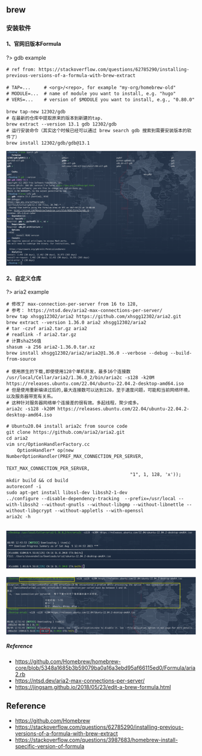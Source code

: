 ## brew

### 安装软件

<!-- tabs:start -->
#### **1、官网旧版本Formula**
?> gdb example
```shell
# ref from: https://stackoverflow.com/questions/62785290/installing-previous-versions-of-a-formula-with-brew-extract

# TAP=...     # <org>/<repo>, for example "my-org/homebrew-old"
# MODULE=...  # name of module you want to install, e.g. "hugo"
# VERS=...    # version of $MODULE you want to install, e.g., "0.80.0"

brew tap-new 12302/gdb
# 在最新的仓库中提取原来的版本到新建的tap.
brew extract --version 13.1 gdb 12302/gdb
# 运行安装命令（其实这个时候已经可以通过 brew search gdb 搜索到需要安装版本的软件了）
brew install 12302/gdb/gdb@13.1
```
![](/.images/devops/os/mac/brew-search-01.png)

#### **2、自定义仓库**
?> aria2 example
```shell
# 修改了 max-connection-per-server from 16 to 128,
# 参考： https://ntsd.dev/aria2-max-connections-per-server/
brew tap xhsgg12302/aria2 https://github.com/xhsgg12302/aria2.git
brew extract --version 1.36.0 aria2 xhsgg12302/aria2
# tar -czvf aria2.tar.gz aria2
# readlink -f aria2.tar.gz
# 计算sha256值
shasum -a 256 aria2-1.36.0.tar.xz
brew install xhsgg12302/aria2/aria2@1.36.0 --verbose --debug --build-from-source

# 使用原生的下载,即使使用128个单机并发，最多16个连接数
/usr/local/Cellar/aria2/1.36.0_2/bin/aria2c -s128 -k20M https://releases.ubuntu.com/22.04/ubuntu-22.04.2-desktop-amd64.iso
# 但是使用重新编译过后的,最大连接数可以达到128，至于速度问题，可能和当前网络环境，以及服务器带宽有关系。
# 这种针对服务器网络单个连接差的很有效。多起线程，聚少成多。
aria2c -s128 -k20M https://releases.ubuntu.com/22.04/ubuntu-22.04.2-desktop-amd64.iso
```

```shell
# Ubuntu20.04 install aria2c from source code
git clone https://github.com/aria2/aria2.git
cd aria2
vim src/OptionHandlerFactory.cc
    OptionHandler* op(new NumberOptionHandler(PREF_MAX_CONNECTION_PER_SERVER,
                                              TEXT_MAX_CONNECTION_PER_SERVER,
                                              "1", 1, 128, 'x'));
mkdir build && cd build
autoreconf -i
sudo apt-get install libssl-dev libssh2-1-dev
../configure --disable-dependency-tracking  --prefix=/usr/local --with-libssh2 --without-gnutls --without-libgmp --without-libnettle --without-libgcrypt --without-appletls --with-openssl
aria2c -h
```

![](/.images/devops/os/mac/brew-aria2c-01.png)
---
![](/.images/devops/os/mac/brew-aria2c-02.png)

##### Reference
* https://github.com/Homebrew/homebrew-core/blob/5348a1685b3b59079ba0a16a3ebd95af66115ed0/Formula/aria2.rb
* https://ntsd.dev/aria2-max-connections-per-server/
* https://jingsam.github.io/2018/05/23/edit-a-brew-formula.html
<!-- tabs:end -->

## Reference
* https://github.com/Homebrew
* https://stackoverflow.com/questions/62785290/installing-previous-versions-of-a-formula-with-brew-extract
* https://stackoverflow.com/questions/3987683/homebrew-install-specific-version-of-formula